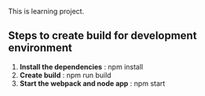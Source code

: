 This is learning project.


## Steps to create build for development environment ##

1. **Install the dependencies** : npm install
2. **Create build** : npm run build
3. **Start the webpack and node app** : npm start
